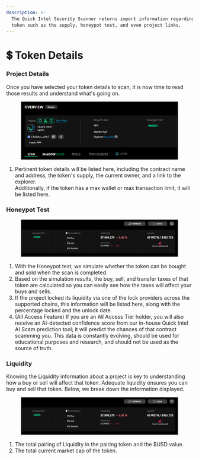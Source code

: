 ```yaml
---
description: >-
  The Quick Intel Security Scanner returns import information regarding the
  token such as the supply, honeypot test, and even project links.
---
```


# 💲 Token Details

### Project Details

Once you have selected your token details to scan, it is now time to read those results and understand what's going on.

<figure><img src="../../.gitbook/assets/Scanner_Project.png" alt=""><figcaption></figcaption></figure>

1. Pertinent token details will be listed here, including the contract name and address, the token's supply, the current owner, and a link to the explorer.\
   Additionally, if the token has a max wallet or max transaction limit, it will be listed here.

### Honeypot Test

<figure><img src="../../.gitbook/assets/Scanner_HoneyPot.png" alt=""><figcaption></figcaption></figure>

1. With the Honeypot test, we simulate whether the token can be bought and sold when the scan is completed.&#x20;
2. Based on the simulation results, the buy, sell, and transfer taxes of that token are calculated so you can easily see how the taxes will affect your buys and sells.
3. If the project locked its liquidity via one of the lock providers across the supported chains, this information will be listed here, along with the percentage locked and the unlock date.
4. (All Access Feature) If you are an All Access Tier holder, you will also receive an AI-detected confidence score from our in-house Quick Intel AI Scam prediction tool; it will predict the chances of that contract scamming you. This data is constantly evolving, should be used for educational purposes and research, and should not be used as the source of truth.

### Liquidity

Knowing the Liquidity information about a project is key to understanding how a buy or sell will affect that token. Adequate liquidity ensures you can buy and sell that token. Below, we break down the information displayed.

<figure><img src="../../.gitbook/assets/Scanner_HoneyPot.png" alt=""><figcaption></figcaption></figure>

1. The total pairing of Liquidity in the pairing token and the $USD value.
2. The total current market cap of the token.
